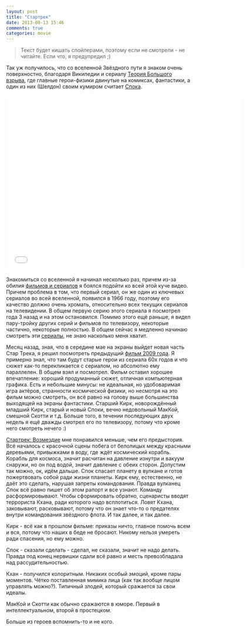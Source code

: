 ```yaml
---
layout: post
title: "Стартрек"
date: 2013-08-13 15:46
comments: true
categories: movie
---
```

> Текст будет кишать спойлерами, поэтому если не смотрели - не читайте. Если что, я предупредил ;)

Так уж получилось, что со вселенной Звёздного пути я знаком очень поверхностно, благодаря Википедии и сериалу [Теория Большого взрыва](http://ru.wikipedia.org/wiki/Теория_большого_взрыва), где главные герои-физики двинутые на комиксах, фантастики, а один из них (Шелдон) своим кумиром считает [Спока](http://ru.wikipedia.org/wiki/Спок).

<iframe width="640" height="480" src="//www.youtube.com/embed/eOWazhuRyME" frameborder="0" allowfullscreen></iframe>

Знакомиться со вселенной я начинал несколько раз, причем из-за обилия [фильмов и сериалов](http://ru.wikipedia.org/wiki/Звёздный_путь#.D0.A1.D0.B5.D1.80.D0.B8.D0.B0.D0.BB.D1.8B_.D0.B8_.D1.84.D0.B8.D0.BB.D1.8C.D0.BC.D1.8B_.C2.AB.D0.97.D0.B2.D1.91.D0.B7.D0.B4.D0.BD.D0.BE.D0.B3.D0.BE_.D0.BF.D1.83.D1.82.D0.B8.C2.BB_.D0.B2_.D1.85.D1.80.D0.BE.D0.BD.D0.BE.D0.BB.D0.BE.D0.B3.D0.B8.D1.87.D0.B5.D1.81.D0.BA.D0.BE.D0.BC_.D0.BF.D0.BE.D1.80.D1.8F.D0.B4.D0.BA.D0.B5_.D1.81.D0.BE.D0.B1.D1.8B.D1.82.D0.B8.D0.B9) я боялся подойти ко всей этой куче видео. Причем проблема в том, что первый сериал, он же один из ключевых сериалов во всей вселенной, появился в 1966 году, поэтому его качество должно очень хромать, относительно всех текущих сериалов на телевидении. В общем первую серию этого сериала я посмотрел года 3 назад и на этом остановился. Помимо этого ещё раньше, я видел пару-тройку других серий и фильмов по телевизору, некоторые частично, некоторые полностью. В общем сейчас я медленно начинаю смотреть эти [сериалы](http://myshows.ru/monk-albino), не знаю насколько меня хватит.

Месяц назад, зная, что в середине мае на экраны выйдет новая часть Стар Трека, я решил посмотреть предыдущий [фильм 2009 года](http://ru.wikipedia.org/wiki/Звёздный_путь_%28фильм,_2009%29). Я примерно знал, что там будут старые герои из сериала 60х годов и что сюжет как-то перекликается с сериалом, но абсолютно ему параллелен. В общем взял и посмотрел. Фильм оставил хорошее впечатление: хороший продуманный сюжет, отличная компьютерная графика. Есть и небольшие минусы: не идеальная, но удобоваримая игра актёров, странности космической физики, но несмотря на это фильм можно смотреть, он всё равно на голову выше большинства выходящей на экраны фантастики. Старший Кирк, новорождённый младший Кирк, старый и новый Споки, вечно недовольный МакКой, смешной Скотти и т.д. Больше того, в течении последующих двух недель я ещё дважды смотрел его по телевизору, потому что кроме него смотреть нечего :)

[Стартрек: Возмездие](http://ru.wikipedia.org/wiki/Стартрек:_Возмездие) мне понравился меньше, чем его предыстория. Всё началось с красочной сцены побега от белолицых между красными деревьями, привыжками в воду, где ждёт космический корабль. Корабль для космоса, значит расчитан на давление изнутри и вакуум снаружи, но он под водой, значит давление с обеих сторон. Допустим так можно, ок, идём дальше. Спок спасает планету в вулкане и готов пожертвовать собой ради жизни планеты. Кирк ему, естественно, не даёт это сделать, нарушая запреты командования. Правда вулканец Спок всё равно пишет об этом рапорт и все узнают. Команду расформировывают. Чтобы сформировать обратно, сценаристы вводят террориста Кхана, ради которого надо всплотиться. Ловят Кхана, заковывают, расковывают, потому что он знает что-то о предателях внутри командования звёздного флота. И так далее, и так далее.

Кирк - всё как в прошлом фильме: приказы ничто, главное помочь всем и вся, потому что наших в беде не бросают. Никому нельзя умереть ради спасения, но ему можно.

Спок - сказали сделать - сделал, не сказали, значит не надо делать. Правда под конец нервишки сдали всё равно и месть превозбладала над рассудительностью.

Кхан - получился колоритным. Никаких особый эмоций, кроме пары моментов. Чётко поставленная мимика лица (как так вообще лицом управлять можно?). Типичный злодей, который сражается за свои идеалы.

МакКой и Скотти как обычно сражаются в юморе. Первый в интеллектуальном, второй в простецком.

Больше из героев вспомнить-то и не кого.